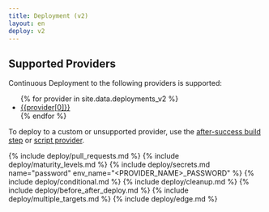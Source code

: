 ```yaml
---
title: Deployment (v2)
layout: en
deploy: v2
---
```


## Supported Providers

Continuous Deployment to the following providers is supported:

<ul class="list-language">
{% for provider in site.data.deployments_v2 %}
  <li><a href="{{provider[1]}}">{{provider[0]}}</a></li>
{% endfor %}
</ul>

To deploy to a custom or unsupported provider, use the [after-success build
step](/user/deployment/custom/) or [script provider](/user/deployment/providers/script).

{% include deploy/pull_requests.md %}
{% include deploy/maturity_levels.md %}
{% include deploy/secrets.md name="password" env_name="<PROVIDER_NAME>_PASSWORD" %}
{% include deploy/conditional.md %}
{% include deploy/cleanup.md %}
{% include deploy/before_after_deploy.md %}
{% include deploy/multiple_targets.md %}
{% include deploy/edge.md %}
